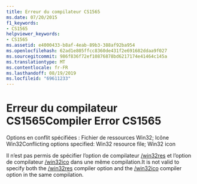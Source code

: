 ```yaml
---
title: Erreur du compilateur CS1565
ms.date: 07/20/2015
f1_keywords:
- CS1565
helpviewer_keywords:
- CS1565
ms.assetid: e4000433-b8af-4eab-89b3-388af92ba954
ms.openlocfilehash: 62ad1e805ffcc8360de431f2e691682ddaa9f027
ms.sourcegitcommit: 986f836f72ef10876878bd6217174e41464c145a
ms.translationtype: MT
ms.contentlocale: fr-FR
ms.lasthandoff: 08/19/2019
ms.locfileid: "69611233"
---
```

# <a name="compiler-error-cs1565"></a><span data-ttu-id="f1012-102">Erreur du compilateur CS1565</span><span class="sxs-lookup"><span data-stu-id="f1012-102">Compiler Error CS1565</span></span>
<span data-ttu-id="f1012-103">Options en conflit spécifiées : Fichier de ressources Win32; Icône Win32</span><span class="sxs-lookup"><span data-stu-id="f1012-103">Conflicting options specified: Win32 resource file; Win32 icon</span></span>  
  
 <span data-ttu-id="f1012-104">Il n’est pas permis de spécifier l’option de compilateur [/win32res](../language-reference/compiler-options/win32res-compiler-option.md) et l’option de compilateur [/win32ico](../language-reference/compiler-options/win32icon-compiler-option.md) dans une même compilation.</span><span class="sxs-lookup"><span data-stu-id="f1012-104">It is not valid to specify both the [/win32res](../language-reference/compiler-options/win32res-compiler-option.md) compiler option and the [/win32ico](../language-reference/compiler-options/win32icon-compiler-option.md) compiler option in the same compilation.</span></span>

